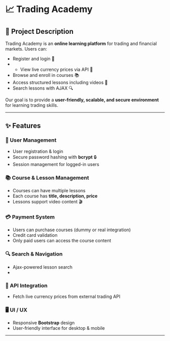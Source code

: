 # 📈 Trading Academy


## 🚀 Project Description
Trading Academy is an **online learning platform** for trading and financial markets. Users can:
- Register and login 🔑
- - View live currency prices via API 💱 
- Browse and enroll in courses 📚  
- Access structured lessons including videos 🎥  
- Search lessons with AJAX 🔍  
 

Our goal is to provide a **user-friendly, scalable, and secure environment** for learning trading skills.

---

## ✨ Features

### 👤 User Management
- User registration & login  
- Secure password hashing with **bcrypt** 🔒  
- Session management for logged-in users  

### 📚 Course & Lesson Management
- Courses can have multiple lessons  
- Each course has **title, description, price**  
- Lessons support video content 🎬  

### 💳 Payment System
- Users can purchase courses (dummy or real integration)  
- Credit card validation  
- Only paid users can access the course content  

### 🔍 Search & Navigation
- Ajax-powered lesson search
- 
### 📡 API Integration
- Fetch live currency prices from external trading API  

### 🖥️ UI / UX
- Responsive **Bootstrap** design  
- User-friendly interface for desktop & mobile  

---
